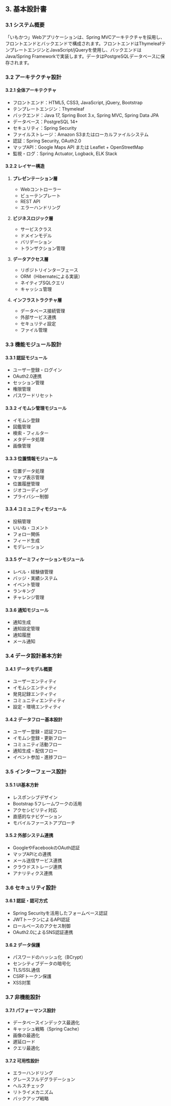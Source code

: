 

## 3. 基本設計書

### 3.1 システム概要
「いもかつ」Webアプリケーションは、Spring MVCアーキテクチャを採用し、フロントエンドとバックエンドで構成されます。フロントエンドはThymeleafテンプレートエンジンとJavaScript/jQueryを使用し、バックエンドはJava/Spring Frameworkで実装します。データはPostgreSQLデータベースに保存されます。

### 3.2 アーキテクチャ設計

#### 3.2.1 全体アーキテクチャ
- フロントエンド：HTML5, CSS3, JavaScript, jQuery, Bootstrap
- テンプレートエンジン：Thymeleaf
- バックエンド：Java 17, Spring Boot 3.x, Spring MVC, Spring Data JPA
- データベース：PostgreSQL 14+
- セキュリティ：Spring Security
- ファイルストレージ：Amazon S3またはローカルファイルシステム
- 認証：Spring Security, OAuth2.0
- マップAPI：Google Maps API または Leaflet + OpenStreetMap
- 監視・ログ：Spring Actuator, Logback, ELK Stack

#### 3.2.2 レイヤー構造
1. **プレゼンテーション層**
   - Webコントローラー
   - ビューテンプレート
   - REST API
   - エラーハンドリング

2. **ビジネスロジック層**
   - サービスクラス
   - ドメインモデル
   - バリデーション
   - トランザクション管理

3. **データアクセス層**
   - リポジトリインターフェース
   - ORM（Hibernateによる実装）
   - ネイティブSQLクエリ
   - キャッシュ管理

4. **インフラストラクチャ層**
   - データベース接続管理
   - 外部サービス連携
   - セキュリティ設定
   - ファイル管理

### 3.3 機能モジュール設計

#### 3.3.1 認証モジュール
- ユーザー登録・ログイン
- OAuth2.0連携
- セッション管理
- 権限管理
- パスワードリセット

#### 3.3.2 イモムシ管理モジュール
- イモムシ登録
- 図鑑管理
- 検索・フィルター
- メタデータ処理
- 画像管理

#### 3.3.3 位置情報モジュール
- 位置データ処理
- マップ表示管理
- 位置履歴管理
- ジオコーディング
- プライバシー制御

#### 3.3.4 コミュニティモジュール
- 投稿管理
- いいね・コメント
- フォロー関係
- フィード生成
- モデレーション

#### 3.3.5 ゲーミフィケーションモジュール
- レベル・経験値管理
- バッジ・実績システム
- イベント管理
- ランキング
- チャレンジ管理

#### 3.3.6 通知モジュール
- 通知生成
- 通知設定管理
- 通知履歴
- メール通知

### 3.4 データ設計基本方針

#### 3.4.1 データモデル概要
- ユーザーエンティティ
- イモムシエンティティ
- 発見記録エンティティ
- コミュニティエンティティ
- 設定・環境エンティティ

#### 3.4.2 データフロー基本設計
- ユーザー登録・認証フロー
- イモムシ登録・更新フロー
- コミュニティ活動フロー
- 通知生成・配信フロー
- イベント参加・進捗フロー

### 3.5 インターフェース設計

#### 3.5.1 UI基本方針
- レスポンシブデザイン
- Bootstrap 5フレームワークの活用
- アクセシビリティ対応
- 直感的なナビゲーション
- モバイルファーストアプローチ

#### 3.5.2 外部システム連携
- GoogleやFacebookのOAuth認証
- マップAPIとの連携
- メール送信サービス連携
- クラウドストレージ連携
- アナリティクス連携

### 3.6 セキュリティ設計

#### 3.6.1 認証・認可方式
- Spring Securityを活用したフォームベース認証
- JWTトークンによるAPI認証
- ロールベースのアクセス制御
- OAuth2.0によるSNS認証連携

#### 3.6.2 データ保護
- パスワードのハッシュ化（BCrypt）
- センシティブデータの暗号化
- TLS/SSL通信
- CSRFトークン保護
- XSS対策

### 3.7 非機能設計

#### 3.7.1 パフォーマンス設計
- データベースインデックス最適化
- キャッシュ戦略（Spring Cache）
- 画像の最適化
- 遅延ロード
- クエリ最適化

#### 3.7.2 可用性設計
- エラーハンドリング
- グレースフルデグラデーション
- ヘルスチェック
- リトライメカニズム
- バックアップ戦略

